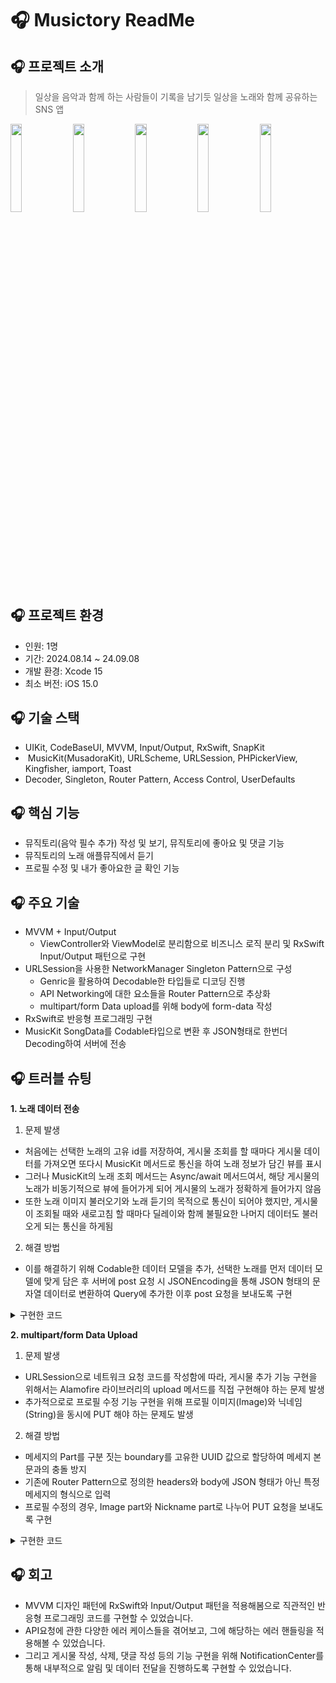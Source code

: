 # 🎧 Musictory ReadMe

## 🎧 프로젝트 소개
> 일상을 음악과 함께 하는 사람들이 기록을 남기듯 일상을 노래와 함께 공유하는 SNS 앱

<img src="https://github.com/user-attachments/assets/00d5a9f7-88cf-4b2e-9cbb-952ddd8d0161" width="19%"/>
<img src="https://github.com/user-attachments/assets/c9721c15-1de1-4827-a9d8-9b696f208538" width="19%"/>
<img src="https://github.com/user-attachments/assets/8b665c5c-e358-4e6b-b0d5-a1765a75c3f4" width="19%"/>
<img src="https://github.com/user-attachments/assets/09c14dfe-1950-4df8-a9fc-487a72691b27" width="19%"/>
<img src="https://github.com/user-attachments/assets/efccf9e2-9132-42b7-a366-dcd9c34f61a5" width="19%"/>

## 🎧 프로젝트 환경
- 인원: 1명
- 기간: 2024.08.14 ~ 24.09.08
- 개발 환경: Xcode 15
- 최소 버전: iOS 15.0


## 🎧 기술 스택
- UIKit, CodeBaseUI, MVVM, Input/Output, RxSwift, SnapKit
-  MusicKit(MusadoraKit), URLScheme, URLSession, PHPickerView, Kingfisher, iamport, Toast
- Decoder, Singleton, Router Pattern, Access Control, UserDefaults

## 🎧 핵심 기능
- 뮤직토리(음악 필수 추가) 작성 및 보기, 뮤직토리에 좋아요 및 댓글 기능
- 뮤직토리의 노래 애플뮤직에서 듣기
- 프로필 수정 및 내가 좋아요한 글 확인 기능

## 🎧 주요 기술
- MVVM + Input/Output
  - ViewController와 ViewModel로 분리함으로 비즈니스 로직 분리 및 RxSwift Input/Output 패턴으로 구현
- URLSession을 사용한 NetworkManager Singleton Pattern으로 구성
   - Genric을 활용하여 Decodable한 타입들로 디코딩 진행
   - API Networking에 대한 요소들을 Router Pattern으로 추상화
   - multipart/form Data upload를 위해 body에 form-data 작성
- RxSwift로 반응형 프로그래밍 구현
- MusicKit SongData를 Codable타입으로 변환 후 JSON형태로 한번더 Decoding하여 서버에 전송

## 🎧 트러블 슈팅

****1. 노래 데이터 전송**** 

1) 문제 발생
- 처음에는 선택한 노래의 고유 id를 저장하여, 게시물 조회를 할 때마다 게시물 데이터를 가져오면 또다시 MusicKit 메서드로 통신을 하여 노래 정보가 담긴 뷰를 표시
- 그러나 MusicKit의 노래 조회 메서드는 Async/await 메서드여서, 해당 게시물의 노래가 비동기적으로 뷰에 들어가게 되어 게시물의 노래가 정확하게 들어가지 않음
- 또한 노래 이미지 불러오기와 노래 듣기의 목적으로 통신이 되어야 했지만, 게시물이 조회될 때와 새로고침 할 때마다 딜레이와 함께 불필요한 나머지 데이터도 불러오게 되는 통신을 하게됨

2) 해결 방법
-  이를 해결하기 위해 Codable한 데이터 모델을 추가, 선택한 노래를 먼저 데이터 모델에 맞게 담은 후 서버에 post 요청 시 JSONEncoding을 통해 JSON 형태의 문자열 데이터로 변환하여 Query에 추가한 이후 post 요청을 보내도록 구현

<details><summary> 구현한 코드
</summary>

- SongModel
<img src="https://github.com/user-attachments/assets/459e1796-c4a0-4f45-8000-27d10b045b24" width="33%"/>

- Post Logic code
<img src="https://github.com/user-attachments/assets/93c94fa1-90bb-4d02-8768-bda6669f50fe" width="40%"/>

- ConfigureView code
<img src="https://github.com/user-attachments/assets/cccc07c4-cb7a-44e0-867e-36551ebdd898" width="50%"/>
</details>

****2. multipart/form Data Upload**** 

1) 문제 발생
- URLSession으로 네트워크 요청 코드를 작성함에 따라, 게시물 추가 기능 구현을 위해서는 Alamofire 라이브러리의 upload 메서드를 직접 구현해야 하는 문제 발생
- 추가적으로로 프로필 수정 기능 구현을 위해 프로필 이미지(Image)와 닉네임(String)을 동시에 PUT 해야 하는 문제도 발생

2) 해결 방법
- 메세지의 Part를 구분 짓는 boundary를 고유한 UUID 값으로 할당하여 메세지 본문과의 충돌 방지
- 기존에 Router Pattern으로 정의한 headers와 body에 JSON 형태가 아닌 특정 메세지의 형식으로 입력
- 프로필 수정의 경우, Image part와 Nickname part로 나누어 PUT 요청을 보내도록 구현


<details><summary> 구현한 코드
</summary>

- Image Query
<img src="https://github.com/user-attachments/assets/71537614-ad62-416b-817d-dfdd7b5c0aa5" width="40%"/>

- multipart/form Data HeaderFields
<img src="https://github.com/user-attachments/assets/8b6b1d3c-4077-4a07-b7bd-c1efa2858cb3" width="40%"/>

- Router Pattern 게시물 Post의 httpBody
<img src="https://github.com/user-attachments/assets/9ad7fa3a-4765-4b57-827b-75b6330a1d0c" width="45%"/>

- Router Pattern 프로필 수정의 httpBody
<img src="https://github.com/user-attachments/assets/537c6db6-242a-4d84-948e-fc5cf2024823" width="45%"/>

</details>

## 🎧 회고
- MVVM 디자인 패턴에 RxSwift와 Input/Output 패턴을 적용해봄으로 직관적인 반응형 프로그래밍 코드를 구현할 수 있었습니다.
- API요청에 관한 다양한 에러 케이스들을 겪어보고, 그에 해당하는 에러 핸들링을 적용해볼 수 있었습니다.
- 그리고 게시물 작성, 삭제, 댓글 작성 등의 기능 구현을 위해 NotificationCenter를 통해 내부적으로 알림 및 데이터 전달을 진행하도록 구현할 수 있었습니다.
